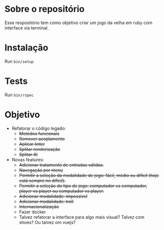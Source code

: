 # Sobre o repositório
Esse respositório tem como objetivo criar um jogo da velha em ruby com interface via terminal.

# Instalação
Run `bin/setup`

# Tests
Run `bin/rspec`

# Objetivo

- Refatorar o código legado:
    - ~~Metódos funcionais~~
    - ~~Remover acoplamento~~
    - ~~Aplicar linter~~
    - ~~Splitar renderização~~
    - ~~Splitar AI~~
- Novas features:
    - ~~Adicionar tratamento de entradas válidas.~~
    - ~~Navegação por menu~~
    - ~~Permitir a seleção da modalidade de jogo: fácil, médio ou difícil (hoje está sempre no difícil).~~
    - ~~Permitir a seleção do tipo de jogo: computador vs computador, player vs player ou computador vs player.~~
    - ~~Adicionar modalidade: impossível~~
    - ~~Adicionar modalidade: troll~~
    - ~~Internacionalização~~
    - Fazer docker
    - Talvez refatorar a interface para algo mais visual? Talvez com shoes? Ou talvez om vuejs?

